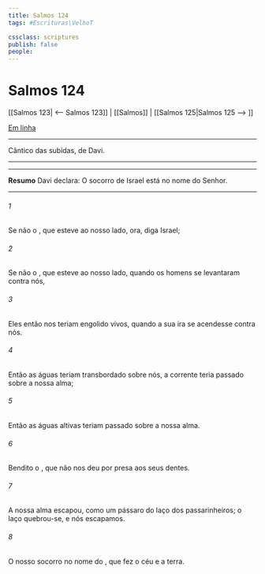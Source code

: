 ```yaml
---
title: Salmos 124
tags: #Escrituras\VelhoT

cssclass: scriptures
publish: false
people:
---
```


# Salmos 124
[[Salmos 123| <-- Salmos 123]] | [[Salmos]] | [[Salmos 125|Salmos 125 --> ]]

[Em linha](https://churchofjesuschrist.org/study/scriptures/ot/ps/124?lang=por)

---
Cântico das subidas, de Davi.

---

---
__Resumo__
Davi declara: O socorro de Israel está no nome do Senhor.

---
###### 1 
Se não  o , que esteve ao nosso lado, ora, diga Israel;

###### 2 
Se não  o , que esteve ao nosso lado, quando os homens se levantaram contra nós,

###### 3 
Eles então nos teriam engolido vivos, quando a sua ira se acendesse contra nós.

###### 4 
Então as águas teriam transbordado sobre nós,  a corrente teria passado sobre a nossa alma;

###### 5 
Então as águas altivas teriam passado sobre a nossa alma.

###### 6 
Bendito  o , que não nos deu por presa aos seus dentes.

###### 7 
A nossa alma escapou, como um pássaro do laço dos passarinheiros; o laço quebrou-se, e nós escapamos.

###### 8 
O nosso socorro  no nome do , que fez o céu e a terra.

